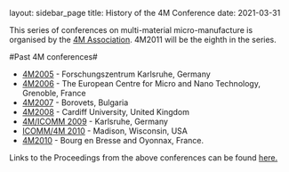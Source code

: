 layout: sidebar_page
title: History of the 4M Conference
date: 2021-03-31

This series of conferences on multi-material micro-manufacture is organised by the [4M Association](/node/1.html). 4M2011 will be the eighth in the series.
<!--break-->
#Past 4M conferences#

 * [4M2005](http://www.4m-net.org/4M_Conference "4M2005 Conference") - Forschungszentrum Karlsruhe, Germany  
 * [4M2006](http://www.4m-net.org/Conference/4M2006 "4M2006 Conference") - The European Centre for Micro and Nano Technology, Grenoble, France  
 * [4M2007](http://www.4m-net.org/Conference/4M2007 "4M2007 Conference") - Borovets, Bulgaria  
 * [4M2008](http://www.4m-net.org/Conference/4M2008 "4M2008 Conference") - Cardiff University, United Kingdom
 * [4M/ICOMM 2009](/conference/200.html) - Karlsruhe, Germany
 * [ICOMM/4M 2010](http://www.conferencing.uwex.edu/conferences/ICOMM10) - Madison, Wisconsin, USA  
 * [4M2010](/conference/2010.html) - Bourg en Bresse and Oyonnax, France. 

Links to the Proceedings from the above conferences can be found [here.](/contents/4M-conference-serie.html)